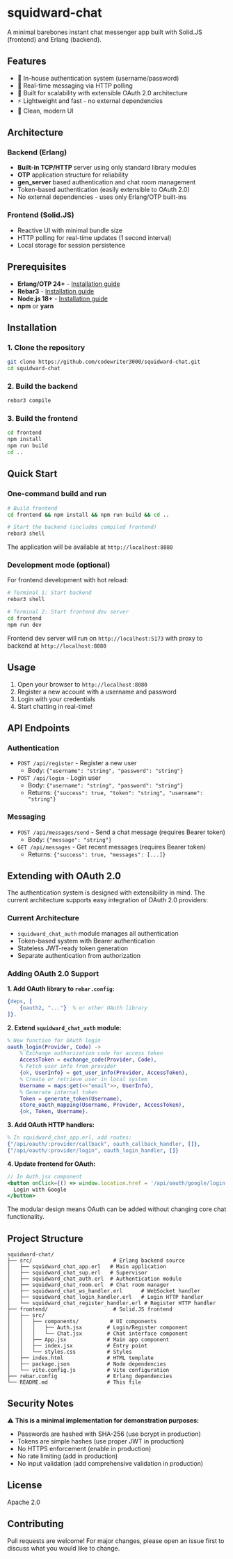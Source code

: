 # squidward-chat

A minimal barebones instant chat messenger app built with Solid.JS (frontend) and Erlang (backend).

## Features

- 🔐 In-house authentication system (username/password)
- 💬 Real-time messaging via HTTP polling
- 🚀 Built for scalability with extensible OAuth 2.0 architecture
- ⚡ Lightweight and fast - no external dependencies
- 🎨 Clean, modern UI

## Architecture

### Backend (Erlang)
- **Built-in TCP/HTTP** server using only standard library modules
- **OTP** application structure for reliability
- **gen_server** based authentication and chat room management
- Token-based authentication (easily extensible to OAuth 2.0)
- No external dependencies - uses only Erlang/OTP built-ins

### Frontend (Solid.JS)
- Reactive UI with minimal bundle size
- HTTP polling for real-time updates (1 second interval)
- Local storage for session persistence

## Prerequisites

- **Erlang/OTP 24+** - [Installation guide](https://www.erlang.org/downloads)
- **Rebar3** - [Installation guide](https://rebar3.org/docs/getting-started/)
- **Node.js 18+** - [Installation guide](https://nodejs.org/)
- **npm** or **yarn**

## Installation

### 1. Clone the repository
```bash
git clone https://github.com/codewriter3000/squidward-chat.git
cd squidward-chat
```

### 2. Build the backend
```bash
rebar3 compile
```

### 3. Build the frontend
```bash
cd frontend
npm install
npm run build
cd ..
```

## Quick Start

### One-command build and run
```bash
# Build frontend
cd frontend && npm install && npm run build && cd ..

# Start the backend (includes compiled frontend)
rebar3 shell
```

The application will be available at `http://localhost:8080`

### Development mode (optional)
For frontend development with hot reload:
```bash
# Terminal 1: Start backend
rebar3 shell

# Terminal 2: Start frontend dev server
cd frontend
npm run dev
```
Frontend dev server will run on `http://localhost:5173` with proxy to backend at `http://localhost:8080`

## Usage

1. Open your browser to `http://localhost:8080`
2. Register a new account with a username and password
3. Login with your credentials
4. Start chatting in real-time!

## API Endpoints

### Authentication
- `POST /api/register` - Register a new user
  - Body: `{"username": "string", "password": "string"}`
- `POST /api/login` - Login user
  - Body: `{"username": "string", "password": "string"}`
  - Returns: `{"success": true, "token": "string", "username": "string"}`

### Messaging
- `POST /api/messages/send` - Send a chat message (requires Bearer token)
  - Body: `{"message": "string"}`
- `GET /api/messages` - Get recent messages (requires Bearer token)
  - Returns: `{"success": true, "messages": [...]}`

## Extending with OAuth 2.0

The authentication system is designed with extensibility in mind. The current architecture supports easy integration of OAuth 2.0 providers:

### Current Architecture
- `squidward_chat_auth` module manages all authentication
- Token-based system with Bearer authentication
- Stateless JWT-ready token generation
- Separate authentication from authorization

### Adding OAuth 2.0 Support

**1. Add OAuth library to `rebar.config`:**
```erlang
{deps, [
    {oauth2, "..."}  % or other OAuth library
]}.
```

**2. Extend `squidward_chat_auth` module:**
```erlang
% New function for OAuth login
oauth_login(Provider, Code) ->
    % Exchange authorization code for access token
    AccessToken = exchange_code(Provider, Code),
    % Fetch user info from provider
    {ok, UserInfo} = get_user_info(Provider, AccessToken),
    % Create or retrieve user in local system
    Username = maps:get(<<"email">>, UserInfo),
    % Generate internal token
    Token = generate_token(Username),
    store_oauth_mapping(Username, Provider, AccessToken),
    {ok, Token, Username}.
```

**3. Add OAuth HTTP handlers:**
```erlang
% In squidward_chat_app.erl, add routes:
{"/api/oauth/:provider/callback", oauth_callback_handler, []},
{"/api/oauth/:provider/login", oauth_login_handler, []}
```

**4. Update frontend for OAuth:**
```jsx
// In Auth.jsx component
<button onClick={() => window.location.href = '/api/oauth/google/login'}>
  Login with Google
</button>
```

The modular design means OAuth can be added without changing core chat functionality.

## Project Structure

```
squidward-chat/
├── src/                          # Erlang backend source
│   ├── squidward_chat_app.erl   # Main application
│   ├── squidward_chat_sup.erl   # Supervisor
│   ├── squidward_chat_auth.erl  # Authentication module
│   ├── squidward_chat_room.erl  # Chat room manager
│   ├── squidward_chat_ws_handler.erl      # WebSocket handler
│   ├── squidward_chat_login_handler.erl   # Login HTTP handler
│   └── squidward_chat_register_handler.erl # Register HTTP handler
├── frontend/                     # Solid.JS frontend
│   ├── src/
│   │   ├── components/          # UI components
│   │   │   ├── Auth.jsx        # Login/Register component
│   │   │   └── Chat.jsx        # Chat interface component
│   │   ├── App.jsx             # Main app component
│   │   ├── index.jsx           # Entry point
│   │   └── styles.css          # Styles
│   ├── index.html              # HTML template
│   ├── package.json            # Node dependencies
│   └── vite.config.js          # Vite configuration
├── rebar.config                # Erlang dependencies
└── README.md                   # This file
```

## Security Notes

⚠️ **This is a minimal implementation for demonstration purposes:**

- Passwords are hashed with SHA-256 (use bcrypt in production)
- Tokens are simple hashes (use proper JWT in production)
- No HTTPS enforcement (enable in production)
- No rate limiting (add in production)
- No input validation (add comprehensive validation in production)

## License

Apache 2.0

## Contributing

Pull requests are welcome! For major changes, please open an issue first to discuss what you would like to change.